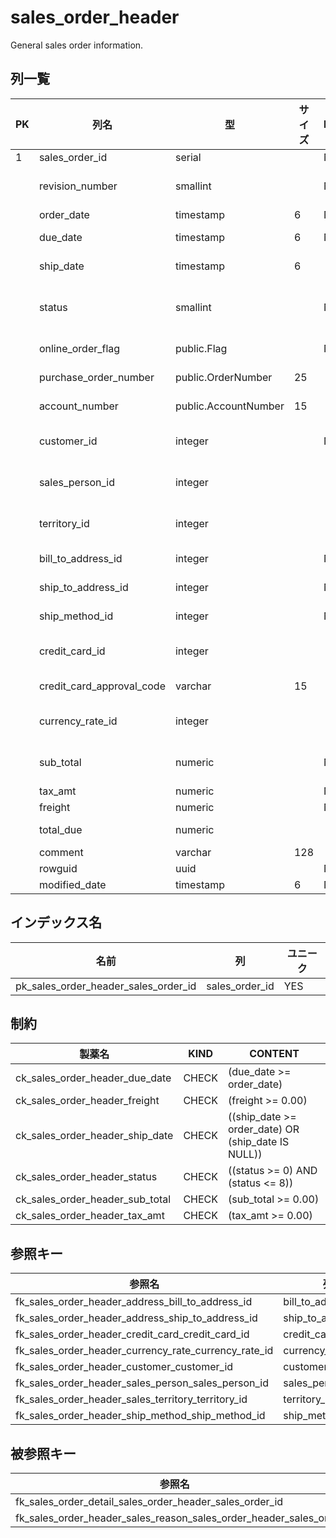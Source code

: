 # sales_order_header

General sales order information.

## 列一覧

| PK |           列名            |          型          | サイズ | NULL |       初期値       |                                                   コメント                                                    |
|----|---------------------------|----------------------|--------|------|--------------------|---------------------------------------------------------------------------------------------------------------|
|  1 | sales_order_id            | serial               |        | NO   |                    | Primary key.                                                                                                  |
|    | revision_number           | smallint             |        | NO   |                  0 | Incremental number to track changes to the sales order over time.                                             |
|    | order_date                | timestamp            |      6 | NO   | now()              | Dates the sales order was created.                                                                            |
|    | due_date                  | timestamp            |      6 | NO   |                    | Date the order is due to the customer.                                                                        |
|    | ship_date                 | timestamp            |      6 |      |                    | Date the order was shipped to the customer.                                                                   |
|    | status                    | smallint             |        | NO   |                  1 | Order current status. 1 = In process; 2 = Approved; 3 = Backordered; 4 = Rejected; 5 = Shipped; 6 = Cancelled |
|    | online_order_flag         | public.Flag          |        | NO   | true               | 0 = Order placed by sales person. 1 = Order placed online by customer.                                        |
|    | purchase_order_number     | public.OrderNumber   |     25 |      |                    | Customer purchase order number reference.                                                                     |
|    | account_number            | public.AccountNumber |     15 |      |                    | Financial accounting number reference.                                                                        |
|    | customer_id               | integer              |        | NO   |                    | Customer identification number. Foreign key to customer.business_entity_id.                                   |
|    | sales_person_id           | integer              |        |      |                    | Sales person who created the sales order. Foreign key to sales_person.business_entity_id.                     |
|    | territory_id              | integer              |        |      |                    | Territory in which the sale was made. Foreign key to sales_territory.sales_territory_id.                      |
|    | bill_to_address_id        | integer              |        | NO   |                    | Customer billing address. Foreign key to address.address_id.                                                  |
|    | ship_to_address_id        | integer              |        | NO   |                    | Customer shipping address. Foreign key to address.address_id.                                                 |
|    | ship_method_id            | integer              |        | NO   |                    | Shipping method. Foreign key to ship_method.ship_method_id.                                                   |
|    | credit_card_id            | integer              |        |      |                    | Credit card identification number. Foreign key to credit_card.credit_card_id.                                 |
|    | credit_card_approval_code | varchar              |     15 |      |                    | Approval code provided by the credit card company.                                                            |
|    | currency_rate_id          | integer              |        |      |                    | Currency exchange rate used. Foreign key to currency_rate.currency_rate_id.                                   |
|    | sub_total                 | numeric              |        | NO   |               0.00 | Sales subtotal. Computed as SUM(sales_order_detail.line_total)for the appropriate sales_order_id.             |
|    | tax_amt                   | numeric              |        | NO   |               0.00 | Tax amount.                                                                                                   |
|    | freight                   | numeric              |        | NO   |               0.00 | Shipping cost.                                                                                                |
|    | total_due                 | numeric              |        |      |                    | Total due from customer. Computed as subtotal + tax_amt + freight.                                            |
|    | comment                   | varchar              |    128 |      |                    | Sales representative comments.                                                                                |
|    | rowguid                   | uuid                 |        | NO   | uuid_generate_v1() |                                                                                                               |
|    | modified_date             | timestamp            |      6 | NO   | now()              |                                                                                                               |

## インデックス名

|                 名前                 |       列       | ユニーク |
|--------------------------------------|----------------|----------|
| pk_sales_order_header_sales_order_id | sales_order_id | YES      |

## 制約

|             製薬名              | KIND  |                      CONTENT                       |
|---------------------------------|-------|----------------------------------------------------|
| ck_sales_order_header_due_date  | CHECK | (due_date >= order_date)                           |
| ck_sales_order_header_freight   | CHECK | (freight >= 0.00)                                  |
| ck_sales_order_header_ship_date | CHECK | ((ship_date >= order_date) OR (ship_date IS NULL)) |
| ck_sales_order_header_status    | CHECK | ((status >= 0) AND (status <= 8))                  |
| ck_sales_order_header_sub_total | CHECK | (sub_total >= 0.00)                                |
| ck_sales_order_header_tax_amt   | CHECK | (tax_amt >= 0.00)                                  |

## 参照キー

|                        参照名                        |         列         |      参照テーブル      |       参照列       |
|------------------------------------------------------|--------------------|------------------------|--------------------|
| fk_sales_order_header_address_bill_to_address_id     | bill_to_address_id | person.address         | address_id         |
| fk_sales_order_header_address_ship_to_address_id     | ship_to_address_id | person.address         | address_id         |
| fk_sales_order_header_credit_card_credit_card_id     | credit_card_id     | credit_card            | credit_card_id     |
| fk_sales_order_header_currency_rate_currency_rate_id | currency_rate_id   | currency_rate          | currency_rate_id   |
| fk_sales_order_header_customer_customer_id           | customer_id        | customer               | customer_id        |
| fk_sales_order_header_sales_person_sales_person_id   | sales_person_id    | sales_person           | business_entity_id |
| fk_sales_order_header_sales_territory_territory_id   | territory_id       | sales_territory        | territory_id       |
| fk_sales_order_header_ship_method_ship_method_id     | ship_method_id     | purchasing.ship_method | ship_method_id     |

## 被参照キー

|                             参照名                              |         参照元テーブル          |    参照元列    |    被参照列    |
|-----------------------------------------------------------------|---------------------------------|----------------|----------------|
| fk_sales_order_detail_sales_order_header_sales_order_id         | sales_order_detail              | sales_order_id | sales_order_id |
| fk_sales_order_header_sales_reason_sales_order_header_sales_ord | sales_order_header_sales_reason | sales_order_id | sales_order_id |
